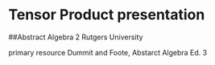 # Tensor Product presentation
##Abstract Algebra 2 Rutgers University

primary resource Dummit and Foote, Abstarct Algebra Ed. 3

